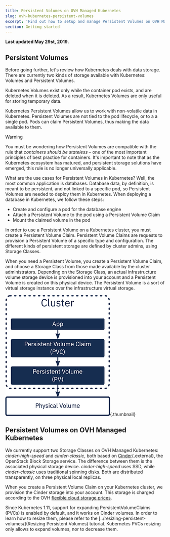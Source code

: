 ```yaml
---
title: Persistent Volumes on OVH Managed Kubernetes
slug: ovh-kubernetes-persistent-volumes
excerpt: 'Find out how to setup and manage Persistent Volumes on OVH Managed Kubernetes'
section: Getting started
---
```


**Last updated May 29st, 2019.**

## Persistent Volumes

Before going further, let's review how Kubernetes deals with data storage. There are currently two kinds of storage available with Kubernetes: Volumes and Persistent Volumes. 

Kubernetes Volumes exist only while the container pod exists, and are deleted when it is deleted. As a result, Kubernetes Volumes are only useful for storing temporary data.

Kubernetes Persistent Volumes allow us to work with non-volatile data in Kubernetes. Persistent Volumes are not tied to the pod lifecycle, or to a a single pod. Pods can claim Persistent Volumes, thus making the data available to them. 

> [!warning]
> You must be wondering how Persistent Volumes are compatible with the rule that *containers should be stateless* – one of the most important principles of best practice for containers. It's important to note that as the Kubernetes ecosystem has matured, and persistent storage solutions have emerged, this rule is no longer universally applicable. 
>

What are the use cases for Persistent Volumes in Kubernetes? Well, the most common application is databases. Database data, by definition, is meant to be persistent, and not linked to a specific pod, so Persistent Volumes are needed to deploy them in Kubernetes. When deploying a database in Kubernetes, we follow these steps:

- Create and configure a pod for the database engine
- Attach a Persistent Volume to the pod using a Persistent Volume Claim
- Mount the claimed volume in the pod

In order to use a Persistent Volume on a Kubernetes cluster, you must create a Persistent Volume Claim. Persistent Volume Claims are requests to provision a Persistent Volume of a specific type and configuration. The different kinds of persistent storage are defined by cluster admins, using Storage Classes.

When you need a Persistent Volume, you create a Persistent Volume Claim, and choose a Storage Class from those made available by the cluster administrators. Depending on the Storage Class, an actual infrastructure volume storage device is provisioned into your account and a Persistent Volume is created on this physical device. The Persistent Volume is a sort of virtual storage instance over the infrastructure virtual storage.

![persistent-volumes](images/working-with-persistent-volumes-01.png){.thumbnail}

## Persistent Volumes on OVH Managed Kubernetes

We currently support two Storage Classes on OVH Managed Kubernetes: *cinder-high-speed* and *cinder-classic*, both based on [Cinder](https://docs.openstack.org/cinder/latest/){.external}, the OpenStack Block Storage service. The difference between them is the associated physical storage device. *cinder-high-speed* uses SSD, while *cinder-classic* uses traditional spinning disks. Both are distributed transparently, on three physical local replicas.

When you create a Persistent Volume Claim on your Kubernetes cluster, we provision the Cinder storage into your account. This storage is charged according to the OVH [flexible cloud storage prices](https://www.ovh.com/world/public-cloud/storage/additional-disks/).

Since Kubernetes 1.11, support for expanding PersistentVolumeClaims (PVCs) is enabled by default, and it works on Cinder volumes. In order to learn how to resize them, please refer to the [../resizing-persistent-volumes/](Resizing Persistent Volumes) tutorial. Kubernetes PVCs resizing only allows to expand volumes, nor to decrease them.